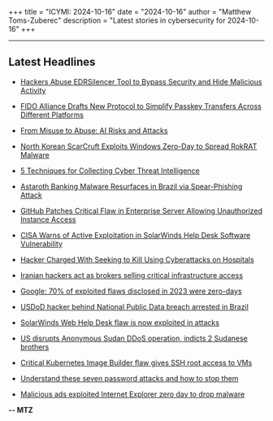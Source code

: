 +++
title = "ICYMI: 2024-10-16"
date = "2024-10-16"
author = "Matthew Toms-Zuberec"
description = "Latest stories in cybersecurity for 2024-10-16"
+++

---------------------------------------------------------------------------
## Latest Headlines
- [Hackers Abuse EDRSilencer Tool to Bypass Security and Hide Malicious Activity](https://thehackernews.com/2024/10/hackers-abuse-edrsilencer-tool-to.html)

- [FIDO Alliance Drafts New Protocol to Simplify Passkey Transfers Across Different Platforms](https://thehackernews.com/2024/10/fido-alliance-drafts-new-protocol-to.html)

- [From Misuse to Abuse: AI Risks and Attacks](https://thehackernews.com/2024/10/from-misuse-to-abuse-ai-risks-and.html)

- [North Korean ScarCruft Exploits Windows Zero-Day to Spread RokRAT Malware](https://thehackernews.com/2024/10/north-korean-scarcruft-exploits-windows.html)

- [5 Techniques for Collecting Cyber Threat Intelligence](https://thehackernews.com/2024/10/5-techniques-for-collecting-cyber.html)

- [Astaroth Banking Malware Resurfaces in Brazil via Spear-Phishing Attack](https://thehackernews.com/2024/10/astaroth-banking-malware-resurfaces-in.html)

- [GitHub Patches Critical Flaw in Enterprise Server Allowing Unauthorized Instance Access](https://thehackernews.com/2024/10/github-patches-critical-flaw-in.html)

- [CISA Warns of Active Exploitation in SolarWinds Help Desk Software Vulnerability](https://thehackernews.com/2024/10/cisa-warns-of-active-exploitation-in.html)

- [Hacker Charged With Seeking to Kill Using Cyberattacks on Hospitals](https://www.wired.com/story/anonymous-sudan-ddos-indictment-takedown/)

- [Iranian hackers act as brokers selling critical infrastructure access](https://www.bleepingcomputer.com/news/security/iranian-hackers-act-as-brokers-selling-critical-infrastructure-access/)

- [Google: 70% of exploited flaws disclosed in 2023 were zero-days](https://www.bleepingcomputer.com/news/security/google-70-percent-of-exploited-flaws-disclosed-in-2023-were-zero-days/)

- [USDoD hacker behind National Public Data breach arrested in Brazil](https://www.bleepingcomputer.com/news/security/usdod-hacker-behind-national-public-data-breach-arrested-in-brazil/)

- [SolarWinds Web Help Desk flaw is now exploited in attacks](https://www.bleepingcomputer.com/news/security/solarwinds-web-help-desk-flaw-is-now-exploited-in-attacks/)

- [US disrupts Anonymous Sudan DDoS operation, indicts 2 Sudanese brothers](https://www.bleepingcomputer.com/news/security/us-disrupts-anonymous-sudan-ddos-operation-indicts-2-sudanese-brothers/)

- [Critical Kubernetes Image Builder flaw gives SSH root access to VMs](https://www.bleepingcomputer.com/news/security/critical-kubernetes-image-builder-flaw-gives-ssh-root-access-to-vms/)

- [Understand these seven password attacks and how to stop them](https://www.bleepingcomputer.com/news/security/understand-these-seven-password-attacks-and-how-to-stop-them/)

- [Malicious ads exploited Internet Explorer zero day to drop malware](https://www.bleepingcomputer.com/news/security/malicious-ads-exploited-internet-explorer-zero-day-to-drop-malware/)

**-- MTZ**